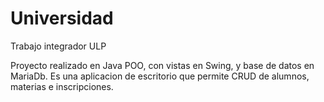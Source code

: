# Universidad
Trabajo integrador ULP

Proyecto realizado en Java POO, con vistas en Swing, y base de datos en MariaDb.
Es una aplicacion de escritorio que permite CRUD de alumnos, materias e inscripciones.
